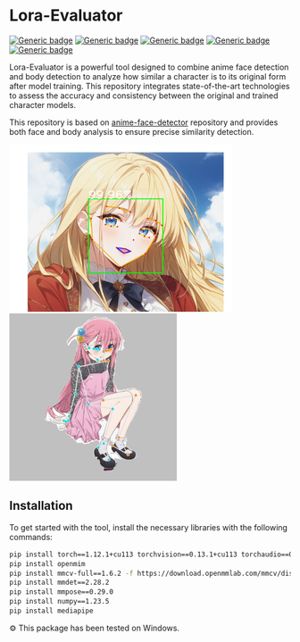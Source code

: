 # Lora-Evaluator

[![Generic badge](https://img.shields.io/badge/CUDA-11.4-brightgreen.svg)](https://developer.nvidia.com/cuda-11-4-0-download-archive?target_os=Windows&target_arch=x86_64&target_version=10&target_type=exe_local)
[![Generic badge](https://img.shields.io/badge/pytorch-1.12.1-orange.svg)](https://pytorch.org/get-started/previous-versions/)
[![Generic badge](https://img.shields.io/badge/mmcv_full-1.6.2-red.svg)](https://mmcv.readthedocs.io/en/v1.6.2/get_started/installation.html)
[![Generic badge](https://img.shields.io/badge/mmdet-1.12.1-red.svg)](https://github.com/open-mmlab/mmdetection)
[![Generic badge](https://img.shields.io/badge/mmpose-1.12.1-red.svg)](https://github.com/open-mmlab/mmpose)

 Lora-Evaluator is a powerful tool designed to combine anime face detection and body detection to analyze how similar a character is to its original form after model training. This repository integrates state-of-the-art technologies to assess the accuracy and consistency between the original and trained character models.

 
This repository is based on [anime-face-detector](https://github.com/hysts/anime-face-detector) repository and provides both face and body analysis to ensure precise similarity detection.

<img src="assets/img.png" width="400" height="300">
<img src="assets/img_1.png" width="300" height="300">

<br/>

## Installation
To get started with the tool, install the necessary libraries with the following commands:
```bash
pip install torch==1.12.1+cu113 torchvision==0.13.1+cu113 torchaudio==0.12.1 --extra-index-url https://download.pytorch.org/whl/cu113
pip install openmim
pip install mmcv-full==1.6.2 -f https://download.openmmlab.com/mmcv/dist/cu113/torch1.12/index.html
pip install mmdet==2.28.2
pip install mmpose==0.29.0
pip install numpy==1.23.5
pip install mediapipe
```

⚙️ This package has been tested on Windows.

